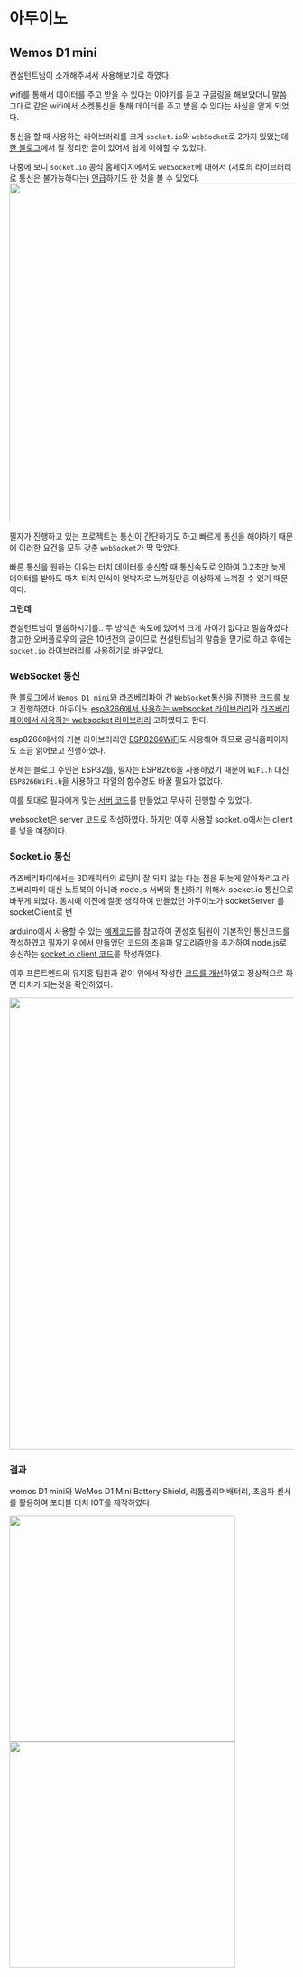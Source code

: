 # 아두이노

## Wemos D1 mini

컨설턴트님이 소개해주셔서 사용해보기로 하였다. 

wifi를 통해서 데이터를 주고 받을 수 있다는 이야기를 듣고 구글링을 해보았더니 말씀 그대로 같은 wifi에서 소켓통신을 통해 데이터를 주고 받을 수 있다는 사실을 알게 되었다. 

통신을 할 때 사용하는 라이브러리를 크게 `socket.io`와 `webSocket`로 2가지 있었는데 [한 블로그](https://www.peterkimzz.com/websocket-vs-socket-io/)에서 잘 정리한 글이 있어서 쉽게 이해할 수 있었다. 

나중에 보니 `socket.io` 공식 홈페이지에서도 `webSocket`에 대해서 (서로의 라이브러리로 통신은 불가능하다는) [언급](https://socket.io/docs/v4/#what-socketio-is-not)하기도 한 것을 볼 수 있었다.
<img src="https://user-images.githubusercontent.com/19484971/183301787-c6083664-0132-4a7e-b497-1314a77718f7.png" width=600>

필자가 진행하고 있는 프로젝트는 통신이 간단하기도 하고 빠르게 통신을 해야하기 때문에 이러한 요건을 모두 갖춘 `webSocket`가 딱 맞았다.

빠른 통신을 원하는 이유는 터치 데이터를 송신할 때 통신속도로 인하여 0.2초만 늦게 데이터를 받아도 마치 터치 인식이 엇박자로 느껴질만큼 이상하게 느껴질 수 있기 때문이다. 

**그런데**

컨설턴트님이 말씀하시기를.. 두 방식은 속도에 있어서 크게 차이가 없다고 말씀하셨다. 참고한 오버플로우의 글은 10년전의 글이므로 컨설턴트님의 말씀을 믿기로 하고 후에는 `socket.io` 라이브러리를 사용하기로 바꾸었다.

### WebSocket 통신

[한 블로그](https://www.hardcopyworld.com/?p=3215)에서 `Wemos D1 mini`와 라즈베리파이 간 `WebSocket`통신을 진행한 코드를 보고 진행하였다. 아두이노 [esp8266에서 사용하는 websocket 라이브러리](https://github.com/morrissinger/ESP8266-Websocket)와 [라즈베리파이에서 사용하는 websocket 라이브러리](https://github.com/websocket-client/websocket-client) 고하였다고 한다.

esp8266에서의 기본 라이브러리인 [ESP8266WiFi](https://arduino-esp8266.readthedocs.io/en/latest/esp8266wifi/readme.html)도 사용해야 하므로 공식홈페이지도 조금 읽어보고 진행하였다.

문제는 블로그 주인은 ESP32를, 필자는 ESP8266을 사용하였기 때문에 `WiFi.h` 대신 `ESP8266WiFi.h`을 사용하고 파일의 함수명도 바꿀 필요가 없었다.

이를 토대로 필자에게 맞는 [서버 코드](./codes/esp8266_server_test/esp8266_server_test.ino)를 만들었고 무사히 진행할 수 있었다.

websocket은 server 코드로 작성하였다. 하지만 이후 사용할 socket.io에서는 client를 넣을 예정이다.

### Socket.io 통신

라즈베리파이에서는 3D캐릭터의 로딩이 잘 되지 않는 다는 점을 뒤늦게 알아차리고 라즈베리파이 대신 노트북의 아니라 node.js 서버와 통신하기 위해서 socket.io 통신으로 바꾸게 되었다. 동시에 이전에 잘못 생각하여 만들었던 아두이노가 socketServer 를 socketClient로 변

arduino에서 사용할 수 있는 [예제코드](https://github.com/timum-viw/socket.io-client)를 참고하여 권성호 팀원이 기본적인 통신코드를 작성하였고 필자가 위에서 만들었던 코드의 초음파 알고리즘만을 추가하여 node.js로 송신하는 [socket.io client 코드](./codes/WebSocketClientSocketIO/WebSocketClientSocketIO.ino)를 작성하였다.

이후 프론트엔드의 유지홍 팀원과 같이 위에서 작성한 [코드를 개선](./codes/WebSocketClientSocketIO_modified/WebSocketClientSocketIO_modified.ino)하였고 정상적으로 화면 터치가 되는것을 확인하였다.

<img src="https://user-images.githubusercontent.com/19484971/185301267-ec0ad0b2-dc8b-4008-9fc1-4b8dfbdf1c14.png
" width=800>

### 결과

wemos D1 mini와 WeMos D1 Mini Battery Shield, 리튬폴리머배터리, 초음파 센서를 활용하여 포터블 터치 IOT를 제작하였다.

<img src="https://user-images.githubusercontent.com/19484971/185298704-8e838b95-e6cf-46a9-85de-ec8e948f478f.jpg" width=400>

<img src="https://user-images.githubusercontent.com/19484971/185298707-3b8450af-d376-4951-b039-f5cc8aa96f7d.jpg" width=400>
